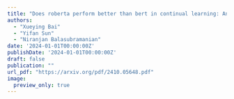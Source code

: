 ```yaml
---
title: "Does roberta perform better than bert in continual learning: An attention sink perspective"
authors:
  - "Xueying Bai"
  - "Yifan Sun"
  - "Niranjan Balasubramanian"
date: '2024-01-01T00:00:00Z'
publishDate: '2024-01-01T00:00:00Z'
draft: false
publication: ""
url_pdf: "https://arxiv.org/pdf/2410.05648.pdf"
image:
  preview_only: true
---
```

